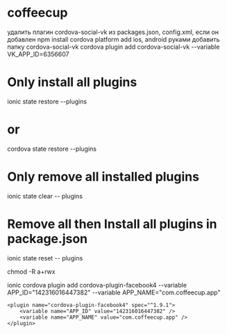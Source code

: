 # coffeecup




удалить плагин cordova-social-vk из packages.json, config.xml, если он добавлен
npm install
cordova platform add ios, android
руками добавить папку cordova-social-vk
cordova plugin add cordova-social-vk  --variable VK_APP_ID=6356607


# Only install all plugins
ionic state restore --plugins
# or
cordova state restore --plugins

# Only remove all installed plugins
ionic state clear -- plugins

# Remove all then Install all plugins in package.json
ionic state reset -- plugins




chmod -R a+rwx

ionic cordova plugin add cordova-plugin-facebook4 --variable APP_ID="142316016447382" --variable APP_NAME="com.coffeecup.app"

    <plugin name="cordova-plugin-facebook4" spec="^1.9.1">
        <variable name="APP_ID" value="142316016447382" />
        <variable name="APP_NAME" value="com.coffeecup.app" />
    </plugin>
